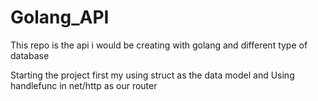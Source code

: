 # Golang_API
This repo is the api i would be creating with golang and different type of database

Starting the project first my using struct as the data model and
Using handlefunc in net/http as our router
